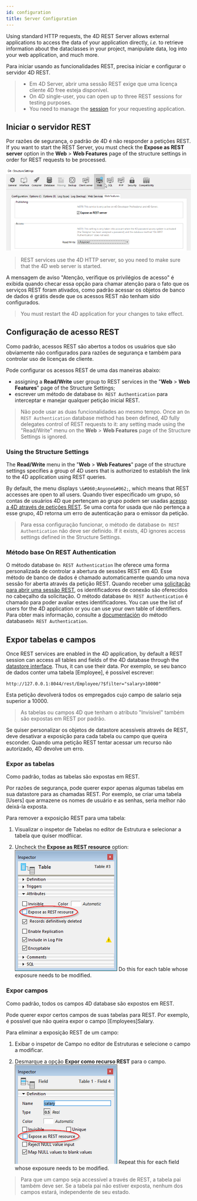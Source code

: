 ```yaml
---
id: configuration
title: Server Configuration
---
```


Using standard HTTP requests, the 4D REST Server allows external applications to access the data of your application directly, *i.e.* to retrieve information about the dataclasses in your project, manipulate data, log into your web application, and much more.

Para iniciar usando as funcionalidades REST, precisa iniciar e configurar o servidor 4D REST.

> - Em 4D Server, abrir uma sessão REST exige que uma licença cliente 4D free esteja disponível.<br/>
> - On 4D single-user, you can open up to three REST sessions for testing purposes.
> - You need to manage the [session](authUsers.md) for your requesting application.

## Iniciar o servidor REST

Por razões de segurança, o padrão de 4D é não responder a petições REST. If you want to start the REST Server, you must check the **Expose as REST server** option in the **Web** > **Web Features** page of the structure settings in order for REST requests to be processed.

![alt-text](../assets/en/REST/Settings.png)

> REST services use the 4D HTTP server, so you need to make sure that the 4D web server is started.

A mensagem de aviso "Atenção, verifique os privilégios de acesso" é exibida quando checar essa opção para chamar atenção para o fato que os serviços REST foram ativados, como padrão acessar os objetos de banco de dados é grátis desde que os acessos REST não tenham sido configurados.

> You must restart the 4D application for your changes to take effect.

## Configuração de acesso REST

Como padrão, acessos REST são abertos a todos os usuários que são obviamente não configurados para razões de segurança e também para controlar uso de licenças de cliente.

Pode configurar os acessos REST de uma das maneiras abaixo:

- assigning a **Read/Write** user group to REST services in the "**Web** > **Web Features**" page of the Structure Settings;
- escrever um método de database `On REST Authentication` para interceptar e manejar qualquer petição inicial REST.

> Não pode usar as duas funcionalidades ao mesmo tempo. Once an `On REST Authentication` database method has been defined, 4D fully delegates control of REST requests to it: any setting made using the "Read/Write" menu on the **Web** > **Web Features** page of the Structure Settings is ignored.

### Using the Structure Settings

The **Read/Write** menu in the "**Web** > **Web Features**" page of the structure settings specifies a group of 4D users that is authorized to establish the link to the 4D application using REST queries.

By default, the menu displays `\&#060;Anyone&#062;`, which means that REST accesses are open to all users. Quando tiver especificado um grupo, só contas de usuários 4D que pertençam ao grupo podem ser usadas [acesso a 4D através de petições REST](authUsers.md). Se uma conta for usada que não pertença a esse grupo, 4D retorna um erro de autenticação para o emissor da petição.

> Para essa configuração funcionar, o método de database `On REST Authentication` não deve ser definido. If it exists, 4D ignores access settings defined in the Structure Settings.

### Método base On REST Authentication

O método database `On REST Authentication` lhe oferece uma forma personalizada de controlar a abertura de sessões REST em 4D. Esse método de banco de dados é chamado automaticamente quando uma nova sessão for aberta através da petição REST. Quando receber uma [solicitação para abrir uma sessão REST](authUsers.md), os identificadores de conexão são oferecidos no cabeçalho da solicitação. O método database `On REST Authentication` é chamado para poder avaliar estes identificadores. You can use the list of users for the 4D application or you can use your own table of identifiers. Para obter mais informação, consulte a [documentación](https://doc.4d.com/4Dv18/4D/18/On-REST-Authentication-database-method.301-4505004.en.html) do método database`On REST Authentication`.

## Expor tabelas e campos

Once REST services are enabled in the 4D application, by default a REST session can access all tables and fields of the 4D database through the [datastore interface](ORDA/dsMapping.md#datastore). Thus, it can use their data. Por exemplo, se seu banco de dados conter uma tabela [Employee], é possível escrever:

```
http://127.0.0.1:8044/rest/Employee/?$filter="salary>10000"

```

Esta petição devolverá todos os empregados cujo campo de salario seja superior a 10000.

> As tabelas ou campos 4D que tenham o atributo "Invisível" também são expostas em REST por padrão.

Se quiser personalizar os objetos de datastore acessíveis através de REST, deve desativar a exposição para cada tabela ou campo que queira esconder. Quando uma petição REST tentar acessar um recurso não autorizado, 4D devolve um erro.

### Expor as tabelas

Como padrão, todas as tabelas são expostas em REST.

Por razões de segurança, pode querer expor apenas algumas tabelas em sua datastore para as chamadas REST. Por exemplo, se criar uma tabela [Users] que armazene os nomes de usuário e as senhas, seria melhor não deixá-la exposta.

Para remover a exposição REST para uma tabela:

1. Visualizar o inspetor de Tabelas no editor de Estrutura e selecionar a tabela que quiser modfiicar.

2. Uncheck the **Expose as REST resource** option: ![alt-text](../assets/en/REST/table.png) Do this for each table whose exposure needs to be modified.

### Expor campos

Como padrão, todos os campos 4D database são expostos em REST.

Pode querer expor certos campos de suas tabelas para REST. Por exemplo, é possível que não queira expor o campo [Employees]Salary.

Para eliminar a exposição REST de um campo:

1. Exibar o inspetor de Campo no editor de Estruturas e selecione o campo a modificar.

2. Desmarque a opção **Expor como recurso REST** para o campo. ![alt-text](../assets/en/REST/field.png) Repeat this for each field whose exposure needs to be modified.

> Para que um campo seja accessível a través de REST, a tabela pai também deve ser. Se a tabela pai não estiver exposta, nenhum dos campos estará, independente de seu estado.
